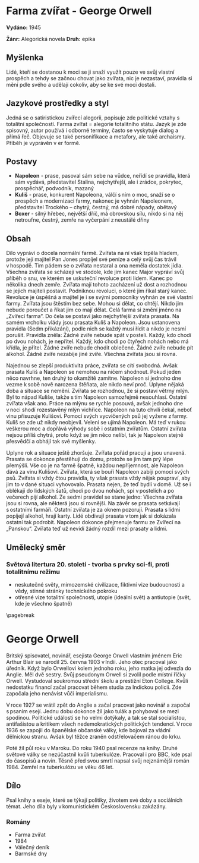 # Farma zvířat - George Orwell

**Vydáno:** 1945

**Žánr:** Alegorická novela **Druh:** epika

## Myšlenka
Lidé, kteří se dostanou k moci se ji snaží využít pouze ve svůj vlastní prospěch a tehdy se začnou chovat jako zvířata, nic je nezastaví, pravidla si mění pdle svého a udělají cokoliv, aby se ke své moci dostali.

## Jazykové prostředky a styl


Jedná se o satiristickou zvířecí alegorii, popisuje zde politické vztahy s totalitní společností. Farma zvířat = alegorie totalitního státu. Jazyk je zde spisovný, autor používá i odborné termíny, často se vyskytuje dialog a přímá řeč. Objevuje se také personifikace a metafory, ale také archaismy. Příběh je vyprávěn v er formě.

## Postavy

- **Napoleon** - prase, pasoval sám sebe na vůdce, neřídí se pravidla, která sám vydává, představitel Stalina, nejchytřejší, ale i zrádce, pokrytec, prospěchář, podvodník, mazaný
- **Kuliš** - prase, konkurent Napoleona, válčí s ním o moc, snaží se o prospěch a modernizaci farmy, nakonec je vyhnán Napoleonem, představitel Trockého – chytrý, čestný, má dobré nápady, obětavý 
- **Boxer** - silný hřebec, největší dříč, má obrovskou sílu, nikdo si na něj netroufne, čestný, zemře na vyčerpání z neustálé dřiny

## Obsah

Dílo vypráví o docela normální farmě. Zvířata na ní však trpěla hladem, protože její majitel Pan Jones propíjel své peníze a celý svůj čas trávil v hospodě. Tím pádem se o zvířata nestaral a ona neměla dostatek jídla. Všechna zvířata se scházejí ve stodole, kde jim kanec Major vypráví svůj příběh o snu, ve kterém se uskuteční revoluce proti lidem. Kanec po několika dnech zemře. Zvířata mají tohoto zacházení už dost a rozhodnou se jejich majiteli postavit. Podniknou revoluci, o které jim říkal starý kanec. Revoluce je úspěšná a majitel je i se svými pomocníky vyhnán ze své vlastní farmy. Zvířata jsou štěstím bez sebe. Mohou si dělat, co chtějí. Nikdo jim nebude poroučet a říkat jim co mají dělat. Celá farma si změní jméno na „Zvířecí farma“. Do čela se postaví jako nejchytřejší zvířata prasata. Na samém vrcholku vlády jsou prasata Kuliš a Napoleon. Jsou ustanovena pravidla (Sedm přikázání), podle nich se každý musí řídit a nikdo je nesmí porušit. Pravidla zněla: Žádné zvíře nebude spát v posteli. Každý, kdo chodí po dvou nohách, je nepřítel. Každý, kdo chodí po čtyřech nohách nebo má křídla, je přítel. Žádné zvíře nebude chodit oblečené. Žádné zvíře nebude pít alkohol. Žádné zvíře nezabije jiné zvíře. Všechna zvířata jsou si rovna.

Najednou se zlepší produktivita práce, zvířata se cítí svobodná. Avšak prasata Kuliš a Napoleon se nemohou na ničem shodnout. Pokud jeden něco navrhne, ten druhý to okamžitě zamítne. Napoleon si jednoho dne vezme k sobě nově narozena štěňata, ale nikdo neví proč. Uplyne nějaká doba a situace se nemění. Zvířata se rozhodnou, že si postaví větrný mlýn. Byl to nápad Kuliše, takže s tím Napoleon samozřejmě nesouhlasí. Ostatní zvířata však ano. Práce na mlýnu se rychle posouvá, avšak jednoho dne v noci shodí rozestavěný mlýn vichřice. Napoleon na tuto chvíli čekal, neboť vinu přisuzuje Kulišovi. Pomocí svých vycvičených psů jej vyžene z farmy. Kuliš se zde už nikdy neobjevil. Velení se ujímá Napoleon. Má teď v rukou veškerou moc a dopřává výhody sobě i ostatním zvířatům. Ostatní zvířata nejsou příliš chytrá, proto když se jim něco nelíbí, tak je Napoleon stejně přesvědčí a obhájí tak své myšlenky.

Uplyne rok a situace ještě zhoršuje. Zvířata pořád pracují a jsou unavená. Prasata se dokonce přestěhují do domu, protože se jim tam prý lépe přemýšlí. Vše co je na farmě špatně, každou nepříjemnost, ale Napoleon dává za vinu Kulišovi. Zvířata, která se bouří Napoleon zabíjí pomocí svých psů. Zvířata si vždy čtou pravidla, ty však prasata vždy nějak poupraví, aby jim to v dané situaci vyhovovalo. Prasata nejen, že teď bydlí v domě. Už se i oblékají do lidských šatů, chodí po dvou nohách, spí v postelích a po večerech pijí alkohol. Ze sedmi pravidel se stane jedno: Všechna zvířata jsou si rovna, ale některá jsou si rovnější. Na závěr se prasata setkávají s ostatními farmáři. Ostatní zvířata je za oknem pozorují. Prasata s lidmi popíjejí alkohol, hrají karty. Lidé obdivují prasata v tom jak si dokázala ostatní tak podrobit. Napoleon dokonce přejmenuje farmu ze Zvířecí na „Panskou“. Zvířata teď už nevidí žádný rozdíl mezi prasaty a lidmi.

## Umělecký směr

### Světová litertura 20. století - tvorba s prvky sci-fi, proti totalitnímu režimu
- neskutečné světy, mimozemské civilizace, fiktivní vize budoucnosti a vědy, stinné stránky technického pokroku
- otřesné vize totalitní společnosti, utopie (ideální svět) a antiutopie (svět, kde je všechno špatně)

\pagebreak

# George Orwell

Britský spisovatel, novinář, esejista George Orwell vlastním jménem Eric Arthur Blair se narodil 25. června 1903 v Indii. Jeho otec pracoval jako úředník. Když bylo Orwellovi kolem jednoho roku, jeho matka jej odvezla do Anglie. Měl dvě sestry. Svůj pseudonym Orwell si zvolil podle místní říčky Orwell. Vystudoval soukromou střední školu a prestižní Eton College. Kvůli nedostatku financí začal pracovat během studia za Indickou policii. Zde započala jeho nenávist vůči imperialismu.

V roce 1927 se vrátil zpět do Anglie a  začal pracovat jako novinář a započal s psaním esejí. Jednu dobu dokonce žil jako tulák a pohyboval se mezi spodinou. Politické události se ho velmi dotýkaly, a tak se stal socialistou, antifašistou a kritikem všech nedemokratických politických tendencí. V roce 1936 se zapojil do španělské občanské války, kde bojoval za vládní dělnickou stranu. Avšak byl těžce zraněn odstřelovačem ránou do krku.

Poté žil půl roku v Maroku. Do roku 1940 psal recenze na knihy. Druhé světové války se nezúčastnil kvůli tuberkulóze. Pracoval i pro BBC, kde psal do časopisů a novin. Těsně před svou smrtí napsal svůj nejznámější román 1984. Zemřel na tuberkulózu ve věku 46 let. 

## Dílo

Psal knihy a eseje, které se týkají politiky, životem své doby a sociálních témat. Jeho díla byly v komunistickém Československu zakázány.

### Romány

- Farma zvířat
- 1984
- Válečný deník
- Barmské dny

